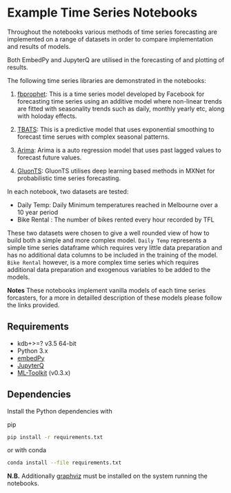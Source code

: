 # Example Time Series Notebooks

Throughout the notebooks various methods of time series forecasting are implemented on a range of datasets in order to compare implementation and results of models.

Both EmbedPy and JupyterQ are utilised in the forecasting of and plotting of results.

The following time series libraries are demonstrated in the notebooks:

1. [fbprophet](https://facebook.github.io/prophet/docs/quick_start.html): This is a time series model developed by Facebook for forecasting time series using an additive model where non-linear trends are fitted with seasonality trends such as daily, monthly yearly etc, along with holoday effects.

2. [TBATS](https://github.com/intive-DataScience/tbats): This is a predictive model that uses exponential smoothing to forecast time serues with complex seasonal patterns.

3. [Arima](https://www.statsmodels.org/stable/generated/statsmodels.tsa.arima_model.ARIMA.html): Arima is a auto regression model that uses past lagged values to forecast future values.

4. [GluonTS](https://github.com/awslabs/gluon-ts): GluonTS utilises deep learning based methods in MXNet for probabilistic time series forecasting.

In each notebook, two datasets are tested:

- Daily Temp: Daily Minimum temperatures reached in Melbourne over a 10 year period
- Bike Rental : The number of bikes rented every hour recorded by TFL

These two datasets were chosen to give a well rounded view of how to build both a simple and more complex model. `Daily Temp` represents a simple time series dataframe which requires very little data preparation and has no additional data columns to be included in the training of the model. `Bike Rental` however, is a more complex time series which requires additional data preparation and exogenous variables to be added to the models. 

**Notes**
These notebooks implement vanilla models of each time series forcasters, for a more in detailled description of these models please follow the links provided. 

## Requirements

- kdb+>=? v3.5 64-bit
- Python 3.x
- [embedPy](https://github.com/KxSystems/embedPy)
- [JupyterQ](https://github.com/KxSystems/jupyterq)
- [ML-Toolkit](https://github.com/KxSystems/ml) (v0.3.x)

## Dependencies

Install the Python dependencies with

pip
```bash
pip install -r requirements.txt
```

or with conda
```bash
conda install --file requirements.txt
```
**N.B.** Additionally [graphviz](http://www.graphviz.org/download/) must be installed on the system running the notebooks.



